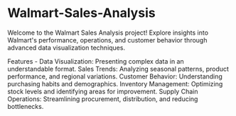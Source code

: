 # Walmart-Sales-Analysis

Welcome to the Walmart Sales Analysis project! Explore insights into Walmart's performance, operations, and customer behavior through advanced data visualization techniques.

Features -
Data Visualization: Presenting complex data in an understandable format.
Sales Trends: Analyzing seasonal patterns, product performance, and regional variations.
Customer Behavior: Understanding purchasing habits and demographics.
Inventory Management: Optimizing stock levels and identifying areas for improvement.
Supply Chain Operations: Streamlining procurement, distribution, and reducing bottlenecks.



